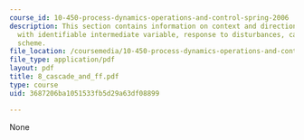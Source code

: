 ```yaml
---
course_id: 10-450-process-dynamics-operations-and-control-spring-2006
description: This section contains information on context and direction, a process
  with identifiable intermediate variable, response to disturbances, cascade control
  scheme.
file_location: /coursemedia/10-450-process-dynamics-operations-and-control-spring-2006/3687206ba1051533fb5d29a63df08899_8_cascade_and_ff.pdf
file_type: application/pdf
layout: pdf
title: 8_cascade_and_ff.pdf
type: course
uid: 3687206ba1051533fb5d29a63df08899

---
```

None